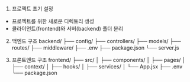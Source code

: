 1. 프로젝트 초기 설정
- 프로젝트를 위한 새로운 디렉토리 생성
- 클라이언트(frontend)와 서버(backend) 폴더 분리

2. 백엔드 구조
backend/
├── config/
├── controllers/
├── models/
├── routes/
├── middleware/
├── .env
├── package.json
└── server.js

3. 프론트엔드 구조
frontend/
├── src/
│   ├── components/
│   ├── pages/
│   ├── context/
│   ├── hooks/
│   ├── services/
│   └── App.jsx
├── .env
└── package.json